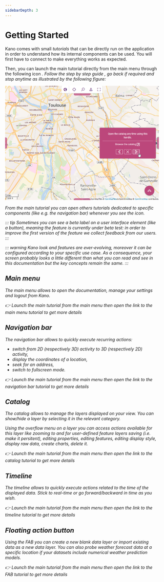 ```yaml
---
sidebarDepth: 3
---
```


# Getting Started

Kano comes with small *tutorials* that can be directly run on the application in order to understand how its internal components can be used. You will first have to connect to make everything works as expected.

Then, you can launch the main tutorial directly from the main menu through the following icon <a href=""><i class="las la-question-circle"/></a>. Follow the step by step guide <a href=""><i class="las la-chevron-right"/></a>, go back if required <a href=""><i class="las la-chevron-left"/></a> and stop anytime <a href=""><i class="las la-times"/></a> as illustrated by the following figure:

![tour](../assets/kano-tour.png)

From the main tutorial you can open others tutorials dedicated to specific components (like e.g. the navigation bar) whenever you see the <i class="las la-external-link-square-alt"/> icon.

::: tip
Sometimes you can see a *beta* label on a user interface element (like a button), meaning the feature is currently under *beta test*: in order to improve the first version of the feature we collect feedback from our users.
:::

::: warning
Kano look and features are ever-evolving, moreover it can be configured according to your specific use case. As a consequence, your screen probably looks a little different than what you can read and see in this documentation but the key concepts remain the same.
:::

## Main menu

The main menu allows to open the documentation, manage your settings and logout from Kano.

:point_right: Launch the main tutorial from the main menu then open the link <i class="las la-external-link-square-alt"/> to the main menu tutorial to get more details

## Navigation bar

The navigation bar allows to quickly execute recurring actions:
* switch from 2D (respectively 3D) activity to 3D (respectively 2D) activity,
* display the coordinates of a location,
* seek for an address,
* switch to fullscreen mode.

:point_right: Launch the main tutorial from the main menu then open the link <i class="las la-external-link-square-alt"/> to the navigation bar tutorial to get more details

## Catalog

The catalog allows to manage the layers displayed on your view. You can show/hide a layer by selecting it in the relevant category.

Using the overflow menu on a layer you can access actions available for this layer like zooming to and for user-defined feature layers saving (i.e. make it persitent), editing properties, editing features, editing display style, display raw data, create charts, delete it.

:point_right: Launch the main tutorial from the main menu then open the link <i class="las la-external-link-square-alt"/> to the catalog tutorial to get more details

## Timeline

The timeline allows to quickly execute actions related to the time of the displayed data. Stick to real-time or go forward/backward in time as you wish. 

:point_right: Launch the main tutorial from the main menu then open the link <i class="las la-external-link-square-alt"/> to the timeline tutorial to get more details

## Floating action button

Using the FAB you can create a new blank data layer or import existing data as a new data layer. You can also probe weather forecast data at a specific location if your datasets include numerical weather prediction models.

:point_right: Launch the main tutorial from the main menu then open the link <i class="las la-external-link-square-alt"/> to the FAB tutorial to get more details
